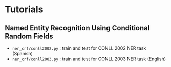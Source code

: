 # Tutorials
## Named Entity Recognition Using Conditional Random Fields

* `ner_crf/conll2002.py` : train and test for CONLL 2002 NER task (Spanish)
* `ner_crf/conll2003.py` : train and test for CONLL 2003 NER task (English)